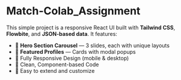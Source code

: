 # Match-Colab_Assignment

This simple project is a responsive React UI built with **Tailwind CSS**, **Flowbite**, and **JSON-based data**. It features:

- 🌄 **Hero Section Carousel** — 3 slides, each with unique layouts
- 👤 **Featured Profiles** — Cards with modal popups
- 📱 Fully Responsive Design (mobile & desktop)
- 🧩 Clean, Component-based Code
- 💾 Easy to extend and customize
